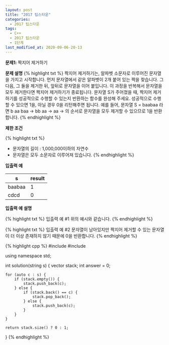 ```yaml
---
layout: post
title: "2017 팁스타운"
categories:
  - 2017 팁스타운
tags:
  - C++
  - 2017 팁스타운
  - 1단계
last_modified_at: 2020-09-06-20-13
---
```


<strong> 문제1: </strong> 짝지어 제거하기

<strong>문제 설명</strong>
{% highlight txt %}
짝지어 제거하기는, 알파벳 소문자로 이루어진 문자열을 가지고 시작합니다.
먼저 문자열에서 같은 알파벳이 2개 붙어 있는 짝을 찾습니다. 그다음, 그
둘을 제거한 뒤, 앞뒤로 문자열을 이어 붙입니다. 이 과정을 반복해서
문자열을 모두 제거한다면 짝지어 제거하기가 종료됩니다. 문자열 S가
주어졌을 때, 짝지어 제거하기를 성공적으로 수행할 수 있는지 반환하는
함수를 완성해 주세요. 성공적으로 수행할 수 있으면 1을, 아닐 경우 0을
리턴해주면 됩니다.
예를 들어, 문자열 S = baabaa 라면
b aa baa → bb aa → aa →
의 순서로 문자열을 모두 제거할 수 있으므로 1을 반환합니다.
{% endhighlight %}

<strong>제한 조건</strong>

{% highlight txt %}
  - 문자열의 길이 : 1,000,000이하의 자연수
  - 문자열은 모두 소문자로 이루어져 있습니다.
{% endhighlight %}

<strong>입출력 예</strong>

| s | result |
| --- | --- |
| baabaa | 1 |
| cdcd | 0 |

<strong>입출력 예 설명</strong>

{% highlight txt %}
입출력 예 #1
위의 예시와 같습니다.
{% endhighlight %}

{% highlight txt %}
입출력 예 #2
문자열이 남아있지만 짝지어 제거할 수 있는 문자열이 더 이상 존재하지 않기
때문에 0을 반환합니다.
{% endhighlight %}


{% highlight cpp %}
#include <string>
#include <vector>

using namespace std;

int solution(string s) {
    vector<char> stack;
    int answer = 0;

    for (auto c : s) {
        if (stack.empty()) {
            stack.push_back(c);
        } else {
            if (stack.back() == c) {
                stack.pop_back();
            } else {
                stack.push_back(c);
            }
        }
    }

    return stack.size() ? 0 : 1;
}
{% endhighlight %}
